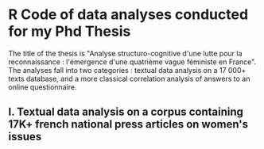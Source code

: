 # R Code of data analyses conducted for my Phd Thesis

The title of the thesis is "Analyse structuro-cognitive d'une lutte pour la reconnaissance : l'émergence d'une quatrième vague féministe en France".
The analyses fall into two categories : textual data analysis on a 17 000+ texts database, and a more classical correlation analysis of answers to an online questionnaire. 

## I. Textual data analysis on a corpus containing 17K+ french national press articles on women's issues 
